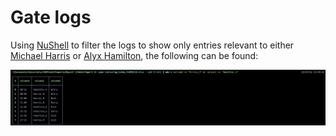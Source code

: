 # Gate logs

Using [NuShell](https://github.com/nushell/nushell) to filter the logs to show only entries relevant to either [Michael Harris](People/Michael%20Harris.md) or [Alyx Hamilton](People/Alyx%20Hamilton), the following can be found:

![Filtered logs](../../Screenshots/filtered_gate_logs.png)

